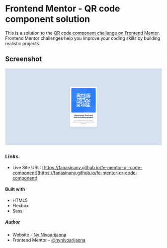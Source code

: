 # Frontend Mentor - QR code component solution

This is a solution to the [QR code component challenge on Frontend Mentor](https://www.frontendmentor.io/challenges/qr-code-component-iux_sIO_H). Frontend Mentor challenges help you improve your coding skills by building realistic projects.

## Screenshot

![](./screenshot.png)

### Links

- Live Site URL: [https://fanasinany.github.io/fe-mentor-qr-code-component](https://fanasinany.github.io/fe-mentor-qr-code-component)

#### Built with

- HTML5
- Flexbox
- Sass

##### Author

- Website - [Ny Nivoarijaona](https://ny-nivoarijaona.space)
- Frontend Mentor - [@nynivoarijaona](https://www.frontendmentor.io/profile/fanasinany)
